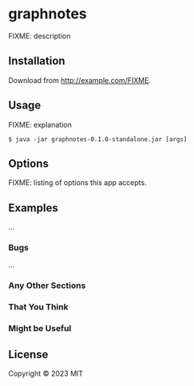 # graphnotes

FIXME: description

## Installation

Download from http://example.com/FIXME.

## Usage

FIXME: explanation

    $ java -jar graphnotes-0.1.0-standalone.jar [args]

## Options

FIXME: listing of options this app accepts.

## Examples

...

### Bugs

...

### Any Other Sections
### That You Think
### Might be Useful

## License

Copyright © 2023 MIT
